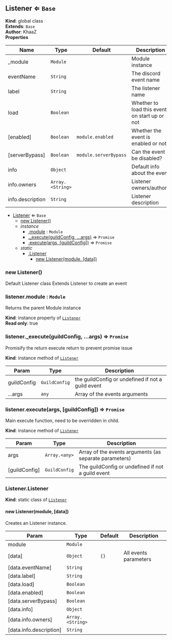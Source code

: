 <a name="Listener"></a>

## Listener ⇐ <code>Base</code>
**Kind**: global class  
**Extends**: <code>Base</code>  
**Author**: KhaaZ  
**Properties**

| Name | Type | Default | Description |
| --- | --- | --- | --- |
| _module | <code>Module</code> |  | Module instance |
| eventName | <code>String</code> |  | The discord event name |
| label | <code>String</code> |  | The listener name |
| load | <code>Boolean</code> |  | Whether to load this event on start up or not |
| [enabled] | <code>Boolean</code> | <code>module.enabled</code> | Whether the event is enabled or not |
| [serverBypass] | <code>Boolean</code> | <code>module.serverBypass</code> | Can the event be disabled? |
| info | <code>Object</code> |  | Default info about the event |
| info.owners | <code>Array.&lt;String&gt;</code> |  | Listener owners/authors |
| info.description | <code>String</code> |  | Listener description |


* [Listener](#Listener) ⇐ <code>Base</code>
    * [new Listener()](#new_Listener_new)
    * _instance_
        * [.module](#Listener+module) : <code>Module</code>
        * [._execute(guildConfig, ...args)](#Listener+_execute) ⇒ <code>Promise</code>
        * [.execute(args, [guildConfig])](#Listener+execute) ⇒ <code>Promise</code>
    * _static_
        * [.Listener](#Listener.Listener)
            * [new Listener(module, [data])](#new_Listener.Listener_new)

<a name="new_Listener_new"></a>

### new Listener()
Default Listener class
Extends Listener to create an event

<a name="Listener+module"></a>

### listener.module : <code>Module</code>
Returns the parent Module instance

**Kind**: instance property of [<code>Listener</code>](#Listener)  
**Read only**: true  
<a name="Listener+_execute"></a>

### listener.\_execute(guildConfig, ...args) ⇒ <code>Promise</code>
Promisify the return execute return to prevent promise issue

**Kind**: instance method of [<code>Listener</code>](#Listener)  

| Param | Type | Description |
| --- | --- | --- |
| guildConfig | <code>GuildConfig</code> | the guildConfig or undefined if not a guild event |
| ...args | <code>any</code> | Array of the events arguments |

<a name="Listener+execute"></a>

### listener.execute(args, [guildConfig]) ⇒ <code>Promise</code>
Main execute function, need to be overridden in child.

**Kind**: instance method of [<code>Listener</code>](#Listener)  

| Param | Type | Description |
| --- | --- | --- |
| args | <code>Array.&lt;any&gt;</code> | Array of the events arguments (as separate parameters) |
| [guildConfig] | <code>GuildConfig</code> | The guildConfig or undefined if not a guild event |

<a name="Listener.Listener"></a>

### Listener.Listener
**Kind**: static class of [<code>Listener</code>](#Listener)  
<a name="new_Listener.Listener_new"></a>

#### new Listener(module, [data])
Creates an Listener instance.


| Param | Type | Default | Description |
| --- | --- | --- | --- |
| module | <code>Module</code> |  |  |
| [data] | <code>Object</code> | <code>{}</code> | All events parameters |
| [data.eventName] | <code>String</code> |  |  |
| [data.label] | <code>String</code> |  |  |
| [data.load] | <code>Boolean</code> |  |  |
| [data.enabled] | <code>Boolean</code> |  |  |
| [data.serverBypass] | <code>Boolean</code> |  |  |
| [data.info] | <code>Object</code> |  |  |
| [data.info.owners] | <code>Array.&lt;String&gt;</code> |  |  |
| [data.info.description] | <code>String</code> |  |  |

